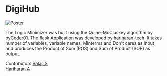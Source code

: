 # DigiHub
![Poster](https://github.com/hariharan-tech/DigiHub/blob/master/static/poster-homepage.png?raw=true)

The Logic Minimizer was built using the Quine–McCluskey algorithm by [pyCoder01](https://github.com/pyCoder03). The flask Application was developed by [hariharan-tech](https://github.com/hariharan-tech). It takes number of variables, variable names, Minterms and Don't cares as Input and produces the Product of Sum (POS) and Sum of Product (SOP) as output.

Contributors
[Balaji S](https://github.com/pyCoder03) <br>
[Hariharan A](https://github.com/hariharan-tech)

